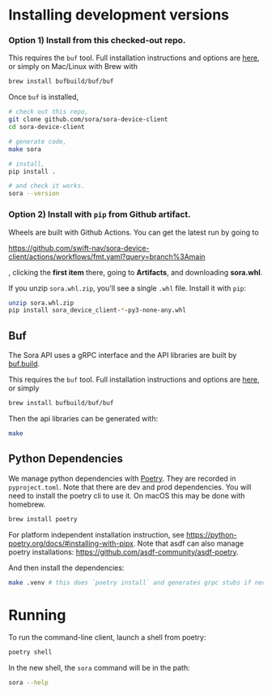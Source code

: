 # Installing development versions

### Option 1) Install from this checked-out repo.

This requires the `buf` tool. Full installation instructions and options are
[here](https://docs.buf.build/installation), or simply on Mac/Linux with Brew with
```bash
brew install bufbuild/buf/buf
```

Once `buf` is installed,

```sh
# check out this repo,
git clone github.com/sora/sora-device-client
cd sora-device-client

# generate code,
make sora

# install,
pip install .

# and check it works.
sora --version
```

### Option 2) Install with `pip` from Github artifact.

Wheels are built with Github Actions. You can get the latest run by going to

https://github.com/swift-nav/sora-device-client/actions/workflows/fmt.yaml?query=branch%3Amain

, clicking the **first item** there, going to **Artifacts**, and downloading **sora.whl**.

If you unzip `sora.whl.zip`, you'll see a single `.whl` file. Install it with `pip`:

```sh
unzip sora.whl.zip
pip install sora_device_client-*-py3-none-any.whl
```


## Buf

The Sora API uses a gRPC interface and the API libraries are built by
[buf.build](https://buf.build/).

This requires the `buf` tool. Full installation instructions and options are
[here](https://docs.buf.build/installation), or simply
```bash
brew install bufbuild/buf/buf
```

Then the api libraries can be generated with:
```bash
make
```

## Python Dependencies

We manage python dependencies with [Poetry](https://python-poetry.org/).
They are recorded in `pyproject.toml`. Note that there are dev and prod dependencies.
You will need to install the poetry cli to use it. On macOS this may be done with homebrew.
```bash
brew install poetry
```
For platform independent installation instruction, see <https://python-poetry.org/docs/#installing-with-pipx>. Note that asdf can also manage poetry installations: <https://github.com/asdf-community/asdf-poetry>.

And then install the dependencies:
```bash
make .venv # this does `poetry install` and generates grpc stubs if necessary
```

# Running
To run the command-line client, launch a shell from poetry:
```bash
poetry shell
```
In the new shell, the `sora` command will be in the path:
```bash
sora --help
```
